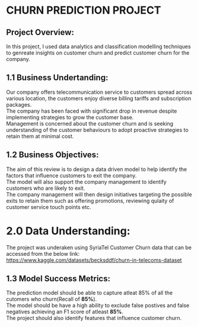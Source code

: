  # **CHURN PREDICTION PROJECT**
## **Project Overview:**
In this project, I used data analytics and classification modelling techniques to genreate insights on customer churn and predict customer churn for the company.


## 1.1 **Business Undertanding**: 
Our company offers  telecommunication service to customers spread across various location, the customers enjoy diverse billing tariffs and subscription packages.  
The company has been faced with significant drop in revenue despite implementing strategies to grow the customer base.  
Management is concerned about the customer churn and is seeking understanding of the customer behaviours to adopt proactive strategies to retain them at minimal cost.

## 1.2 **Business Objectives**:   
The aim of this review is to design a data driven model to help identify the factors that influence customers to exit the company.  
The model will also support the company management to identify customers who are likely to exit.  
The company management will then design initiatives targeting the possible exits to retain them such as offering promotions, reviewing qulaity of customer service  touch points etc.

 # 2.0 **Data Understanding**:
The project was underaken using SyriaTel Customer Churn data  that can be accessed from the below link:  
https://www.kaggle.com/datasets/becksddf/churn-in-telecoms-dataset  

## 1.3 **Model Success Metrics**:  
The prediction model should be able to capture atleat 85% of all the cutomers who churn(Recall of **85%**).  
The model should be  have a high ability to exclude false postives and false negatives achieving an F1 score of atleast **85%**.  
The project should also identify features that influence customer churn.

